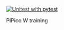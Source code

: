 [![Unitest with pytest](https://github.com/ikostan/pico/actions/workflows/pytest.yml/badge.svg)](https://github.com/ikostan/pico/actions/workflows/pytest.yml)

PiPico W training
